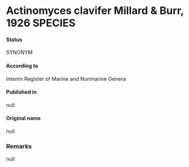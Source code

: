 Actinomyces clavifer Millard & Burr, 1926 SPECIES
=======

#### Status
SYNONYM

#### According to
Interim Register of Marine and Nonmarine Genera

#### Published in
null

#### Original name
null

### Remarks
null
